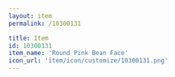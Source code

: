 ```yaml
---
layout: item
permalink: /10300131

title: Item
id: 10300131
item_name: 'Round Pink Bean Face'
icon_url: 'item/icon/customize/10300131.png'
---
```

